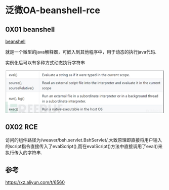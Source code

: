 # 泛微OA-beanshell-rce



## 0X01 beanshell

[beanshell](https://github.com/beanshell/beanshell)

就是一个微型的java解释器，可嵌入到其他程序中，用于动态的执行java代码.

实例化后可以有多种方式动态执行字符串

![img](20191013202627-adb57a6c-edb4-1-16330870712922.png)

## 0X02 RCE

访问的组件路径为/weaver/bsh.servlet.BshServlet/,大致原理即直接将用户输入的script指令直接传入了evalScript(),而在evalScript()方法中直接调用了eval()来执行传入的字符串.



## 参考

https://xz.aliyun.com/t/6560